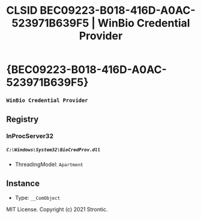 ﻿---
title: "CLSID BEC09223-B018-416D-A0AC-523971B639F5 | WinBio Credential Provider"
excerpt: What is COM-Object CLSID BEC09223-B018-416D-A0AC-523971B639F5?
---

# {BEC09223-B018-416D-A0AC-523971B639F5}

### `WinBio Credential Provider`

## Registry


### InProcServer32

##### `C:\Windows\System32\BioCredProv.dll`
* ThreadingModel: `Apartment`

## Instance

* Type: `__ComObject`

MIT License. Copyright (c) 2021 Strontic.


